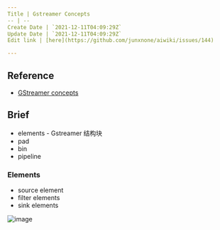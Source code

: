 ```yaml
---
Title | Gstreamer Concepts
-- | --
Create Date | `2021-12-11T04:09:29Z`
Update Date | `2021-12-11T04:09:29Z`
Edit link | [here](https://github.com/junxnone/aiwiki/issues/144)

---
```

## Reference
- [GStreamer concepts](https://gstreamer.freedesktop.org/documentation/tutorials/basic/concepts.html)

## Brief
- elements - Gstreamer 结构块
- pad
- bin
- pipeline

### Elements
- source element
- filter elements
- sink elements

![image](https://user-images.githubusercontent.com/2216970/145663248-5d04290d-1721-48b6-9d7d-72f2517b69f5.png)

